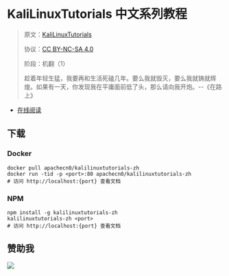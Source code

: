 <!--
    需要填充的占位符：
    
    README.md
    
        KaliLinuxTutorials 中文系列教程：文档中文名
        KaliLinuxTutorials：文档英文名
        https://kalilinuxtutorials.com/：文档原始链接
        kltut：域名前缀
        飞龙：负责人名称
        wizardforcel：负责人 Github 用户名
        562826179：负责人 QQ
        kalilinuxtutorials-zh：ApacheCN 的 Github 仓库名称
        kalilinuxtutorials-zh：DockerHub 仓库名称
        kalilinuxtutorials-zh：PYPI 包名称
        kalilinuxtutorials-zh：NPM 包名称
    
    CNAME
    
        kltut：域名前缀

    index.html
    
        KaliLinuxTutorials 中文系列教程：文档中文名
        #1e73be：显示颜色
        kalilinuxtutorials-zh：ApacheCN 的 Github 仓库名称

    asset/docsify-flygon-footer.js
    
        kalilinuxtutorials-zh：ApacheCN 的 Github 仓库名称
-->

# KaliLinuxTutorials 中文系列教程

> 原文：[KaliLinuxTutorials](https://kalilinuxtutorials.com/)
> 
> 协议：[CC BY-NC-SA 4.0](http://creativecommons.org/licenses/by-nc-sa/4.0/)
> 
> 阶段：机翻（1）
> 
> 趁着年轻生猛，我要再和生活死磕几年。要么我就毁灭，要么我就铸就辉煌。如果有一天，你发现我在平庸面前低了头，那么请向我开炮。--《在路上》

* [在线阅读](https://kltut.flygon.net)
## 下载

### Docker

```
docker pull apachecn0/kalilinuxtutorials-zh
docker run -tid -p <port>:80 apachecn0/kalilinuxtutorials-zh
# 访问 http://localhost:{port} 查看文档
```

### NPM

```
npm install -g kalilinuxtutorials-zh
kalilinuxtutorials-zh <port>
# 访问 http://localhost:{port} 查看文档
```

## 赞助我

![](https://img-blog.csdnimg.cn/20200112005920729.png)
